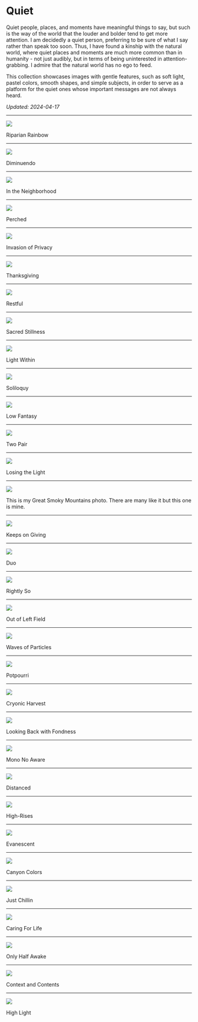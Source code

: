 
# Quiet

Quiet people, places, and moments have meaningful things to say, but such is the way of the world that the louder and bolder tend to get more attention. I am decidedly a quiet person, preferring to be sure of what I say rather than speak too soon. Thus, I have found a kinship with the natural world, where quiet places and moments are much more common than in humanity - not just audibly, but in terms of being uninterested in attention-grabbing. I admire that the natural world has no ego to feed.

This collection showcases images with gentle features, such as soft light, pastel colors, smooth shapes, and simple subjects, in order to serve as a platform for the quiet ones whose important messages are not always heard.

*Updated: 2024-04-17*

---

<img src="./Riparian Rainbow.jpg"/>

Riparian Rainbow

---

<img src="./Diminuendo.jpg"/>

Diminuendo

---

<img src="./In the Neighborhood.jpg"/>

In the Neighborhood

---

<img src="./Perched.jpg"/>

Perched

---

<img src="./Invasion of Privacy.jpg"/>

Invasion of Privacy

---

<img src="./Thanksgiving.jpg"/>

Thanksgiving

---

<img src="./Restful.jpg"/>

Restful

---

<img src="./Sacred Stillness.jpg"/>

Sacred Stillness

---

<img src="./Light Within.jpg"/>

Light Within

---

<img src="./Soliloquy.jpg"/>

Soliloquy

---

<img src="./Low Fantasy.jpg"/>

Low Fantasy

---

<img src="./Two Pair.jpg"/>

Two Pair

---

<img src="./Losing the Light.jpg"/>

Losing the Light

---

<img src="./This is my Great Smoky Mountains photo. There are many like it but this one is mine.jpg" />

This is my Great Smoky Mountains photo. There are many like it but this one is mine.


---

<img src="./Keeps on Giving.jpg"/>

Keeps on Giving

---

<img src="./Duo.jpg"/>

Duo

---

<img src="./Rightly So.jpg"/>

Rightly So

---

<img src="./Out of Left Field.jpg"/>

Out of Left Field

---

<img src="./Waves of Particles.jpg"/>

Waves of Particles

---

<img src="./Potpourri.jpg"/>

Potpourri

---

<img src="./Cryonic Harvest.jpg"/>

Cryonic Harvest

---

<img src="./Looking Back with Fondness.jpg"/>

Looking Back with Fondness

---

<img src="./Mono No Aware.jpg"/>

Mono No Aware

---

<img src="./Distanced.jpg"/>

Distanced

---

<img src="./High-Rises.jpg"/>

High-Rises

---

<img src="./Evanescent.jpg"/>

Evanescent

---

<img src="./Canyon Colors.jpg"/>

Canyon Colors

---

<img src="./Just Chillin.jpg"/>

Just Chillin

---

<img src="./Caring For Life.jpg"/>

Caring For Life

---

<img src="./Only Half Awake.jpg"/>

Only Half Awake

---

<img src="./Context and Contents.jpg"/>

Context and Contents

---

<img src="./High Light.jpg"/>

High Light
